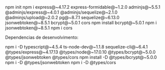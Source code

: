 npm init
npm i express@~4.17.2 express-formidable@~1.2.0 adminjs@~5.5.1 @adminjs/express@~4.0.1 @adminjs/sequelize@~2.1.0 @adminjs/upload@~2.0.2 pg@~8.7.1 sequelize@~6.13.0 jsonwebtoken@~8.5.1 bcrypt@~5.0.1 cors
npm install bcrypt@~5.0.1
npm i jsonwebtoken@~8.5.1
npm i cors

Dependencias de desenvolvimento:

npm i -D typescript@~4.5.4 ts-node-dev@~1.1.8 sequelize-cli@~6.4.1 @types/express@~4.17.13 @types/node@~17.0.10 @types/bcrypt@~5.0.0 @types/jsonwebtoken @types/cors
npm install -D @types/bcrypt@~5.0.0
npm i -D @types/jsonwebtoken
npm i -D @types/cors
